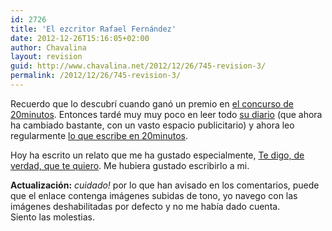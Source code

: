 ```yaml
---
id: 2726
title: 'El ezcritor Rafael Fernández'
date: 2012-12-26T15:16:05+02:00
author: Chavalina
layout: revision
guid: http://www.chavalina.net/2012/12/26/745-revision-3/
permalink: /2012/12/26/745-revision-3/
---
```

Recuerdo que lo descubrí cuando ganó un premio en <a href="http://chavalina.net/comentar.php?idpost=649" target="_blank">el concurso de 20minutos</a>. Entonces tardé muy muy poco en leer todo <a href="http://micabeza.com/" target="_blank">su diario</a> (que ahora ha cambiado bastante, con un vasto espacio publicitario) y ahora leo regularmente <a href="http://blogs.20minutos.es/ezcritor" target="_blank">lo que escribe en 20minutos</a>. 

Hoy ha escrito un relato que me ha gustado especialmente, <a href="http://blogs.20minutos.es/ezcritor/post/2006/10/10/te-digo-verdad-te-quiero" target="_blank">Te digo, de verdad, que te quiero</a>. Me hubiera gustado escribirlo a mi.

**Actualización:** _cuidado!_ por lo que han avisado en los comentarios, puede que el enlace contenga imágenes subidas de tono, yo navego con las imágenes deshabilitadas por defecto y no me había dado cuenta.  
Siento las molestias.
